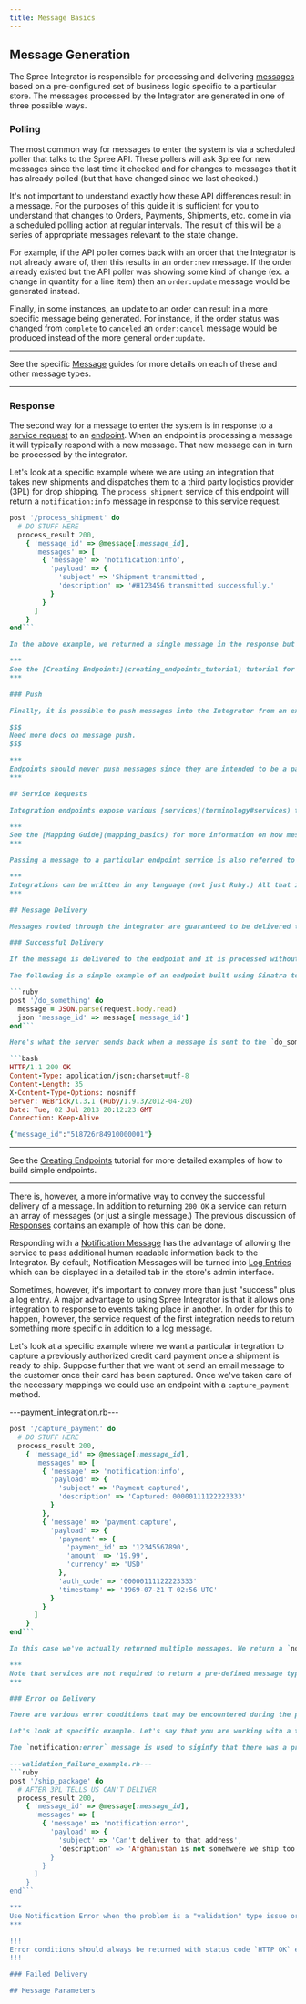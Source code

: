 ```yaml
---
title: Message Basics
---
```


## Message Generation

The Spree Integrator is responsible for processing and delivering [messages](terminology#messages) based on a pre-configured set of business logic specific to a particular store. The messages processed by the Integrator are generated in one of three possible ways.

### Polling

The most common way for messages to enter the system is via a scheduled poller that talks to the Spree API. These pollers will ask Spree for new messages since the last time it checked and for changes to messages that it has already polled (but that have changed since we last checked.)

It's not important to understand exactly how these API differences result in a message. For the purposes of this guide it is sufficient for you to understand that changes to Orders, Payments, Shipments, etc. come in via a scheduled polling action at regular intervals. The result of this will be a series of appropriate messages relevant to the state change.

For example, if the API poller comes back with an order that the Integrator is not already aware of, then this results in an `order:new` message. If the order already existed but the API poller was showing some kind of change (ex. a change in quantity for a line item) then an `order:update` message would be generated instead.

Finally, in some instances, an update to an order can result in a more specific message being generated. For instance, if the order status was changed from `complete` to `canceled` an `order:cancel` message would be produced instead of the more general `order:update`.

***
See the specific [Message](messages_overview) guides for more details on each of these and other message types.
***

### Response

The second way for a message to enter the system is in response to a [service request](terminology#service_requests) to an [endpoint](terminology#endpoints). When an endpoint is processing a message it will typically respond with a new message. That new message can in turn be processed by the integrator.

Let's look at a specific example where we are using an integration that takes new shipments and dispatches them to a third party logistics provider (3PL) for drop shipping. The `process_shipment` service of this endpoint will return a `notification:info` message in response to this service request.

```ruby
post '/process_shipment' do
  # DO STUFF HERE
  process_result 200, 
    { 'message_id' => @message[:message_id],
      'messages' => [
        { 'message' => 'notification:info',
          'payload' => {
            'subject' => 'Shipment transmitted',
            'description' => '#H123456 transmitted successfully.'
          }
        }
      ]
    }
end```

In the above example, we returned a single message in the response but messages generated in this way are technically an array of messages and so it is possible to generate more than one message as part of a service request. For example, if you were designing a service that returned the list of shipments that have shipped since the last check, then you would likely need to return multiple `shipment:confirm` messages.

***
See the [Creating Endpoints](creating_endpoints_tutorial) tutorial for some more detailed examples on how to generate messages in response to processing a service request.
***

### Push

Finally, it is possible to push messages into the Integrator from an external source.

$$$
Need more docs on message push.
$$$

***
Endpoints should never push messages since they are intended to be a passive consumer of messages. Instead, they should be polled via a message sent from the Integrator so they can return the necessary information.
***

## Service Requests

Integration endpoints expose various [services](terminology#services) to the Integrator. The Integrator is configured with a series of [mappings](terminology#mappings) which tell it how it route a specific message to a particular service offered by an endpoint.

***
See the [Mapping Guide](mapping_basics) for more information on how messages are mapped to endpoints.
***

Passing a message to a particular endpoint service is also referred to as making a [Service Request](terminology#service_request). Service requests are always made use the `HTTP POST` method and the messages they pass are required to be in a JSON format. Now let's take a look at some aspects of message delivery. 

***
Integrations can be written in any language (not just Ruby.) All that is required is your endpoint be able to respond to `HTTP POST` and that your service methods are capable of reading a JSON formatted form parameter. 
***

## Message Delivery

Messages routed through the integrator are guaranteed to be delivered to their intended endpoints. When attempting to deliver a message to a service (i.e. making a service request) one of three things can happen.

### Successful Delivery

If the message is delivered to the endpoint and it is processed without incident then the message can be considered successfully delivered. The minimum requirement for an endpoint to indicate the service request was successful is to return a `200 OK` response along with the message id.

The following is a simple example of an endpoint built using Sinatra to return the bare minimum required to indicate successful processing of the message.

```ruby
post '/do_something' do
  message = JSON.parse(request.body.read)
  json 'message_id' => message['message_id']
end```

Here's what the server sends back when a message is sent to the `do_something` service via `HTTP POST`:  

```bash
HTTP/1.1 200 OK
Content-Type: application/json;charset=utf-8
Content-Length: 35
X-Content-Type-Options: nosniff
Server: WEBrick/1.3.1 (Ruby/1.9.3/2012-04-20)
Date: Tue, 02 Jul 2013 20:12:23 GMT
Connection: Keep-Alive

{"message_id":"518726r84910000001"}
```
***
See the [Creating Endpoints](creating_endpoints_tutorial) tutorial for more detailed examples of how to build simple endpoints.
***

There is, however, a more informative way to convey the successful delivery of a message. In addition to returning `200 OK` a service can return an array of messages (or just a single message.) The previous discussion of [Responses](#response) contains an example of how this can be done.

Responding with a [Notification Message](notification_messages) has the advantage of allowing the service to pass additional human readable information back to the Integrator. By default, Notification Messages will be turned into [Log Entries](terminology#log_entries) which can be displayed in a detailed tab in the store's admin interface. 

Sometimes, however, it's important to convey more than just "success" plus a log entry. A major advantage to using Spree Integrator is that it allows one integration to response to events taking place in another. In order for this to happen, however, the service request of the first integration needs to return something more specific in addition to a log message.

Let's look at a specific example where we want a particular integration to capture a previously authorized credit card payment once a shipment is ready to ship. Suppose further that we want ot send an email message to the customer once their card has been captured. Once we've taken care of the necessary mappings we could use an endpoint with a `capture_payment` method.

---payment_integration.rb---
```ruby
post '/capture_payment' do
  # DO STUFF HERE
  process_result 200, 
    { 'message_id' => @message[:message_id],
      'messages' => [
        { 'message' => 'notification:info',
          'payload' => {
            'subject' => 'Payment captured',
            'description' => 'Captured: 00000111122223333'
          }
        },
        { 'message' => 'payment:capture',
          'payload' => {
            'payment' => {
              'payment_id' => '12345567890',
              'amount' => '19.99',
              'currency' => 'USD'
            },
            'auth_code' => '00000111122223333'
            'timestamp' => '1969-07-21 T 02:56 UTC'
          }
        }        
      ]
    }
end```

In this case we've actually returned multiple messages. We return a `notification:info` message so that can be displayed on the events tab in the Spree store but we also return a `payment:capture` message. The idea here is that another integration can then listen specifically for `payment:capture` messages and do something specific knowing that a payment has been captured (update Quickbooks, send an email to the customer, etc.)

***
Note that services are not required to return a pre-defined message type. You are free to create your own endpoints that return custom Message Types. 
***

### Error on Delivery

There are various error conditions that may be encountered during the processing of a service request. Endpoints can have logic that maps to either internal business rules or the rules/validation logic of a third party API that its facilitating integration with. 

Let's look at specific example. Let's say that you are working with a third party logistics (3PL) firm to drop ship your packages to your customers. Suppose further that this 3PL has an api that checks to verify that it can deliver to the requested address before it accepts your ship instructions. When this happens you will most likely want to return a [Notification Error](notification_messages#error) message.

The `notification:error` message is used to siginfy that there was a problem with processing that service request. This approach should be used when the nature of the problem is that the request is not consistent with some type of business logic or the rules of the third party API that you're communicating with are not met.

---validation_failure_example.rb---
```ruby
post '/ship_package' do
  # AFTER 3PL TELLS US CAN'T DELIVER
  process_result 200, 
    { 'message_id' => @message[:message_id],
      'messages' => [
        { 'message' => 'notification:error',
          'payload' => {
            'subject' => 'Can't deliver to that address',
            'description' => 'Afghanistan is not somehwere we ship too!'
          }
        }        
      ]
    }
end```

***
Use Notification Error when the problem is a "validation" type issue or some other problem with a third party API where it does not make sense to reattempt the service request. 
***

!!!
Error conditions should always be returned with status code `HTTP OK` even though there was technically a problem. They are distinct from [Failures](terminology#failures) which are returned with `HTTP 5XX` error codes. 
!!!

### Failed Delivery

## Message Parameters
